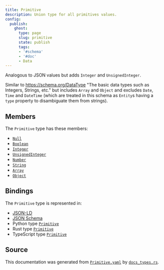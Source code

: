 ```yaml
---
title: Primitive
description: Union type for all primitives values.
config:
  publish:
    ghost:
      type: page
      slug: primitive
      state: publish
      tags:
      - '#schema'
      - '#doc'
      - Data
---
```


Analogous to JSON values but adds `Integer` and `UnsignedInteger`.

Similar to https://schema.org/DataType "The basic data types such as Integers, Strings, etc."
but includes `Array` and `Object` and excludes `Date`, `Time` and `DateTime` (which are
treated in this schema as `Entity`s having a `type` property to disambiguate them from strings).


## Members

The `Primitive` type has these members:

- [`Null`](https://stencila.ghost.io/docs/reference/schema/null)
- [`Boolean`](https://stencila.ghost.io/docs/reference/schema/boolean)
- [`Integer`](https://stencila.ghost.io/docs/reference/schema/integer)
- [`UnsignedInteger`](https://stencila.ghost.io/docs/reference/schema/unsigned-integer)
- [`Number`](https://stencila.ghost.io/docs/reference/schema/number)
- [`String`](https://stencila.ghost.io/docs/reference/schema/string)
- [`Array`](https://stencila.ghost.io/docs/reference/schema/array)
- [`Object`](https://stencila.ghost.io/docs/reference/schema/object)

## Bindings

The `Primitive` type is represented in:

- [JSON-LD](https://stencila.org/Primitive.jsonld)
- [JSON Schema](https://stencila.org/Primitive.schema.json)
- Python type [`Primitive`](https://github.com/stencila/stencila/blob/main/python/python/stencila/types/primitive.py)
- Rust type [`Primitive`](https://github.com/stencila/stencila/blob/main/rust/schema/src/types/primitive.rs)
- TypeScript type [`Primitive`](https://github.com/stencila/stencila/blob/main/ts/src/types/Primitive.ts)

## Source

This documentation was generated from [`Primitive.yaml`](https://github.com/stencila/stencila/blob/main/schema/Primitive.yaml) by [`docs_types.rs`](https://github.com/stencila/stencila/blob/main/rust/schema-gen/src/docs_types.rs).

